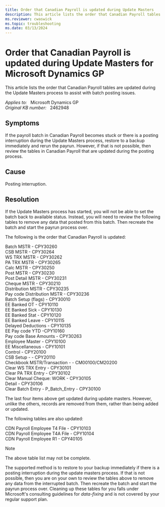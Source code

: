 ```yaml
---
title: Order that Canadian Payroll is updated during Update Masters
description: This article lists the order that Canadian Payroll tables are updated during the Update Masters process to assist with batch posting issues. Provides a resolution.
ms.reviewer: cwaswick
ms.topic: troubleshooting
ms.date: 03/13/2024
---
```

# Order that Canadian Payroll is updated during Update Masters for Microsoft Dynamics GP

This article lists the order that Canadian Payroll tables are updated during the Update Masters process to assist with batch posting issues.

_Applies to:_ &nbsp; Microsoft Dynamics GP  
_Original KB number:_ &nbsp; 2462948

## Symptoms

If the payroll batch in Canadian Payroll becomes stuck or there is a posting interruption during the Update Masters process, restore to a backup immediately and rerun the payrun. However, if that is not possible, then review the tables in Canadian Payroll that are updated during the posting process.

## Cause

Posting interruption.

## Resolution

If the Update Masters process has started, you will not be able to set the batch back to available status. Instead, you will need to review the following tables to remove any data that posted from this batch. Then recreate the batch and start the payrun process over.

The following is the order that Canadian Payroll is updated:

Batch MSTR - CPY30260  
CSB MSTR - CPY30264  
WS TRX MSTR - CPY30262  
PA TRX MSTR - CPY30265  
Calc MSTR - CPY30250  
Post MSTR - CPY30230  
Post Detail MSTR - CPY30231  
Cheque MSTR - CPY30210  
Distribution MSTR - CPY30235  
Pay code Distribution MSTR - CPY30236  
Batch Setup (flags) - CPY30010  
EE Banked OT - CPY10110  
EE Banked Sick - CPY10130  
EE Banked Stat - CPY10120  
EE Banked Leave - CPY10115  
Delayed Deductions - CPY10135  
EE Pay code YTD -CPY10160  
Pay code Base Amounts - CPY30263  
Employee Master - CPY10100  
EE Miscellaneous - CPY10101  
Control - CPY20100  
CSB Setup - - CPY20110  
Checkbook MSTR/Transaction - - CM00100/CM20200  
Clear WS TRX Entry - CPY30101  
Clear PA TRX Entry - CPY30102  
Clear Manual Cheque: WORK - CPY30105  
Detail - CPY30106  
Clear Batch Entry - P_Batch_Entry - CPY30100

The last four items above get updated during update masters. However, unlike the others, records are removed from them, rather than being added or updated.

The following tables are also updated:

CDN Payroll Employee T4 File - CPY10103  
CDN Payroll Employee T4A File - CPY10104  
CDN Payroll Employee R1 - CPY40105

> [!NOTE]
> The above table list may not be complete.

The supported method is to restore to your backup immediately if there is a posting interruption during the update masters process. If that is not possible, then you are on your own to review the tables above to remove any data from the interrupted batch. Then recreate the batch and start the payrun process over. Cleaning up these tables for you falls under Microsoft's consulting guidelines for *data-fixing* and is not covered by your regular support plan.
